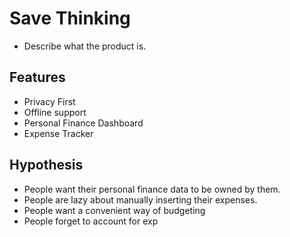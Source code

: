 # Save Thinking

- Describe what the product is.

## Features

- Privacy First
- Offline support
- Personal Finance Dashboard
- Expense Tracker

## Hypothesis

- People want their personal finance data to be owned by them.
- People are lazy about manually inserting their expenses.
- People want a convenient way of budgeting
- People forget to account for exp
